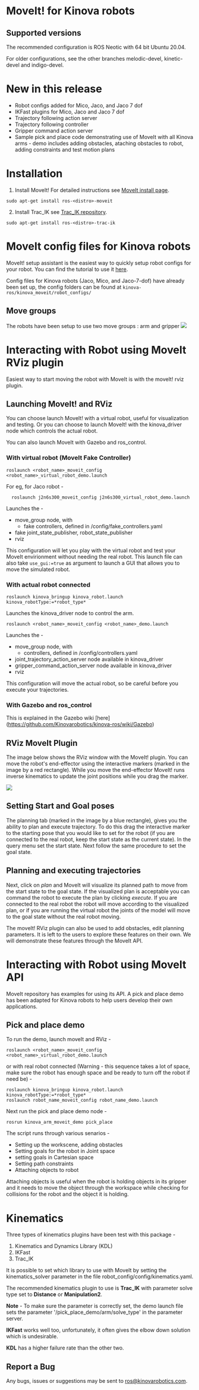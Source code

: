 # MoveIt! for Kinova robots

## Supported versions
The recommended configuration is ROS Neotic with 64 bit Ubuntu 20.04.

For older configurations, see the other branches melodic-devel, kinetic-devel and indigo-devel.

# New in this release
- Robot configs added for Mico, Jaco, and Jaco 7 dof
- IKFast plugins for Mico, Jaco and Jaco 7 dof
- Trajectory following action server
- Trajectory following controller
- Gripper command action server
- Sample pick and place code demonstrating use of MoveIt with all Kinova arms - demo includes adding
  obstacles, ataching obstacles to robot, adding constraints and test motion plans

# Installation

1. Install MoveIt! For detailed instructions see [MoveIt install page](http://moveit.ros.org/install/ "http://moveit.ros.org/install/").  
```
sudo apt-get install ros-<distro>-moveit
```
2. Install Trac_IK see [Trac_IK repository](https://bitbucket.org/traclabs/trac_ik "https://bitbucket.org/traclabs/trac_ik").  
```
sudo apt-get install ros-<distro>-trac-ik
```


# MoveIt config files for Kinova robots

MoveIt! setup assistant is the easiest way to quickly setup robot configs for your robot.
You can find the tutorial to use it [here](http://docs.ros.org/kinetic/api/moveit_tutorials/html/doc/setup_assistant/setup_assistant_tutorial.html "http://docs.ros.org/kinetic/api/moveit_tutorials/html/doc/setup_assistant/setup_assistant_tutorial.html").

Config files for Kinova robots (Jaco, Mico, and Jaco-7-dof) have already been set up, the
config folders can be found at ```kinova-ros/kinova_moveit/robot_configs/```  

## Move groups
The robots have been setup to use two move groups : arm and gripper
![](./images/jaco_move_groups.png)

# Interacting with Robot using MoveIt RViz plugin

Easiest way to start moving the robot with MoveIt is with the moveIt! rviz plugin. 

## Launching MoveIt! and RViz
You can choose launch MoveIt! with a virtual robot, useful for visualization and testing.
Or you can choose to launch MoveIt! with the kinova_driver node which controls the actual
robot.

You can also launch MoveIt with Gazebo and ros_control.
 
### With virtual robot (MoveIt Fake Controller) 
```
roslaunch <robot_name>_moveit_config <robot_name>_virtual_robot_demo.launch
```

For eg, for Jaco robot -
 
```
  roslaunch j2n6s300_moveit_config j2n6s300_virtual_robot_demo.launch
```

Launches the -
 
- move_group node, with
  - fake controllers, defined in /config/fake_controllers.yaml
- fake joint_state_publisher, robot_state_publisher
- rviz

This configuration will let you play with the virtual robot and test your MoveIt envirionment without needing the real robot. This launch file can also take `use_gui:=true` as argument to launch a GUI that allows you to move the simulated robot.

### With actual robot connected

```
roslaunch kinova_bringup kinova_robot.launch kinova_robotType:=*robot_type*
```

Launches the kinova_driver node to control the arm.

```
roslaunch <robot_name>_moveit_config <robot_name>_demo.launch
```

Launches the - 

- move_group node, with 
  -  controllers, defined in /config/controllers.yaml 
- joint_trajectory_action_server node available in kinova_driver
- gripper_command_action_server node available in kinova_driver
- rviz 

This configuration will move the actual robot, so be careful before you execute your trajectories.

### With Gazebo and ros_control

This is explained in the Gazebo wiki [here] (https://github.com/Kinovarobotics/kinova-ros/wiki/Gazebo) 

## RViz MoveIt Plugin

The image below shows the RViz window with the MoveIt! plugin. You can move the robot's end-effector using the interactive markers (marked in the image by a red rectangle). While you move the end-effector MoveIt! runs inverse kinematics to update the joint positions while you drag the marker.

![](./images/jaco_rviz_moveIt.png)

## Setting Start and Goal poses

The planning tab (marked in the image by a blue rectangle), gives you the ability to plan and execute trajectory. To do this drag the interactive marker to the starting pose that you would like to set for the robot (if you are connected to the real robot, keep the start state as the current state). In the query menu set the start state. Next follow the same procedure to set the goal state. 

## Planning and executing trajectories

Next, click on *plan* and MoveIt will visualize its planned path to move from the start state to the goal state. If the visualized plan is acceptable you can command the robot to execute the plan by clicking *execute*. If you are connected to the real robot the robot will move according to the visualized plan, or if you are running the virtual robot the joints of the model will move to the goal state without the real robot moving.

The moveIt! RViz plugin can also be used to add obstacles, edit planning parameters. It is left to the users to explore these features on their own. We will demonstrate these features through the MoveIt API.


# Interacting with Robot using MoveIt API
MoveIt repository has examples for using its API. A pick and place demo has been adapted for Kinova robots to help users develop their own applications.

## Pick and place demo

To run the demo, launch moveIt and RViz -

```
roslaunch <robot_name>_moveit_config <robot_name>_virtual_robot_demo.launch
```

or with real robot connected (Warning - this sequence takes a lot of space, make sure the robot has enough space and be ready to turn off the robot if need be) - 

```
roslaunch kinova_bringup kinova_robot.launch kinova_robotType:=*robot_type*
roslaunch robot_name_moveit_config robot_name_demo.launch
```

Next run the pick and place demo node - 

```
rosrun kinova_arm_moveit_demo pick_place 
```

The script runs through various senarios -

- Setting up the workscene, adding obstacles
- Setting goals for the robot in Joint space
- setting goals in Cartesian space
- Setting path constraints
- Attaching objects to robot 

Attaching objects is useful when the robot is holding objects in its gripper and it needs to move the object through the workspace while checking for collisions for the robot and the object it is holding.


# Kinematics

Three types of kinematics plugins have been test with this package - 

1. Kinematics and Dynamics Library (KDL)
2. IKFast
3. Trac_IK

It is possible to set which library to use with MoveIt by setting the kinematics_solver parameter in the file robot_config/config/kinematics.yaml.

The recommended kinematics plugin to use is **Trac_IK** with parameter solve type set to **Distance** or **Manipulation2**.  

**Note** - To make sure the parameter is correctly set, the demo launch file sets the parameter '/pick_place_demo/arm/solve_type' in the parameter server.

**IKFast** works well too, unfortunately, it often gives the elbow down solution which is undesirable.

**KDL** has a higher failure rate than the other two.  


## Report a Bug
Any bugs, issues or suggestions may be sent to ros@kinovarobotics.com.


